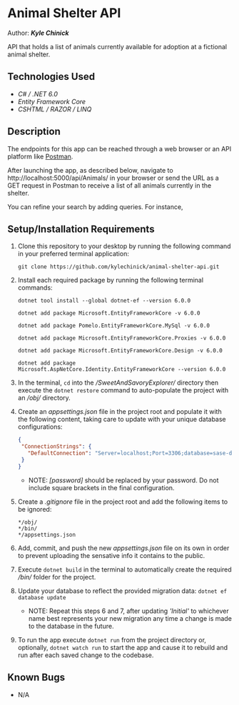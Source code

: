 # Animal Shelter API

Author: _**Kyle Chinick**_

API that holds a list of animals currently available for adoption at a fictional animal shelter.

## Technologies Used

- _C# / .NET 6.0_
- _Entity Framework Core_
- _CSHTML / RAZOR / LINQ_

## Description

The endpoints for this app can be reached through a web browser or an API platform like [Postman](https://www.postman.com/).

After launching the app, as described below, navigate to http://localhost:5000/api/Animals/ in your browser or send the URL as a GET request in Postman to receive a list of all animals currently in the shelter.

You can refine your search by adding queries. For instance, 

## Setup/Installation Requirements

1. Clone this repository to your desktop by running the following command in your preferred terminal application:

   ```Shell
   git clone https://github.com/kylechinick/animal-shelter-api.git
   ```

2. Install each required package by running the following terminal commands:

   ```Shell
   dotnet tool install --global dotnet-ef --version 6.0.0
   ```

   ```Shell
   dotnet add package Microsoft.EntityFrameworkCore -v 6.0.0
   ```

   ```Shell
   dotnet add package Pomelo.EntityFrameworkCore.MySql -v 6.0.0
   ```

   ```Shell
   dotnet add package Microsoft.EntityFrameworkCore.Proxies -v 6.0.0
   ```

   ```Shell
   dotnet add package Microsoft.EntityFrameworkCore.Design -v 6.0.0
   ```

   ```Shell
   dotnet add package Microsoft.AspNetCore.Identity.EntityFrameworkCore --version 6.0.0
   ```

3. In the terminal, `cd` into the _/SweetAndSavoryExplorer/_ directory then execute the `dotnet restore` command to auto-populate the project with an _/obj/_ directory.

4. Create an _appsettings.json_ file in the project root and populate it with the following content, taking care to update with your unique database configurations:

   ```JSON
   {
    "ConnectionStrings": {
      "DefaultConnection": "Server=localhost;Port=3306;database=sase-db;uid=root;pwd=[YOUR PASSWORD];"
    }
   }
   ```

   - NOTE: _[password]_ should be replaced by your password. Do not include square brackets in the final configuration.

5. Create a _.gitignore_ file in the project root and add the following items to be ignored:

   ```plain text
   */obj/
   */bin/
   */appsettings.json
   ```

6. Add, commit, and push the new _appsettings.json_ file on its own in order to prevent uploading the sensative info it contains to the public.

7. Execute `dotnet build` in the terminal to automatically create the required _/bin/_ folder for the project.

8. Update your database to reflect the provided migration data:
   `dotnet ef database update`

   - NOTE: Repeat this steps 6 and 7, after updating _'Initial'_ to whichever name best represents your new migration any time a change is made to the database in the future.

9. To run the app execute `dotnet run` from the project directory or, optionally, `dotnet watch run` to start the app and cause it to rebuild and run after each saved change to the codebase.

## Known Bugs

- N/A
